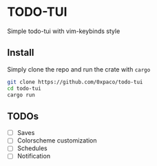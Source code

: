 # TODO-TUI

Simple todo-tui with vim-keybinds style

## Install

Simply clone the repo and run the crate with `cargo`

 ```bash
 git clone https://github.com/0xpaco/todo-tui
 cd todo-tui
 cargo run
 ```

## TODOs

- [ ] Saves
- [ ] Colorscheme customization
- [ ] Schedules
- [ ] Notification
